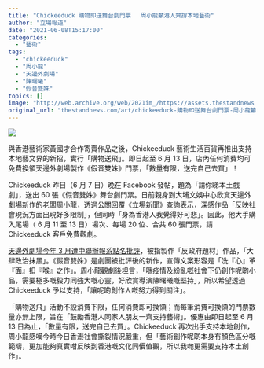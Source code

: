 ```yaml
---
title: "Chickeeduck 購物即送舞台劇門票　 周小龍籲港人齊撐本地藝術"
author: "立場報道"
date: "2021-06-08T15:17:00"
categories:
  - "藝術"
tags:
  - "chickeeduck"
  - "周小龍"
  - "天邊外劇場"
  - "陳曙曦"
  - "假音雙姝"
topics: []
image: "http://web.archive.org/web/2021im_/https://assets.thestandnews.com/media/photos/1-0220copy_MrAv1.png"
original_url: "thestandnews.com/art/chickeeduck-購物即送舞台劇門票-周小龍籲港人齊撐本地藝術"
---
```

![](http://web.archive.org/web/2021im_/https://assets.thestandnews.com/media/photos/1-0220copy_MrAv1.png)

與香港藝術家黃國才合作寄賣作品之後，Chickeeduck 藝術生活百貨再推出支持本地藝文界的新招，實行「購物送飛」。即日起至 6 月 13 日，店內任何消費均可免費換領天邊外劇場製作《假音雙姝》門票，「數量有限，送完自己去買」！

Chickeeduck 昨日（6 月 7 日）晚在 Facebook 發帖，題為「請你睇本土戲劇」，送出 60 張《假音雙姝》舞台劇門票。日前親身到大埔文娛中心欣賞天邊外劇場新作的老闆周小龍，透過公關回覆《立場新聞》查詢表示，深感作品「反映社會現況方面出現好多限制」，但同時「身為香港人我覺得好可悲」。因此，他大手購入尾場（ 6 月 11 至 13 日）場次、每場 20 位、合共 60 張門票，請 Chickeeduck 客戶免費觀劇。

[天邊外劇場今年 3 月遭中聯辦報系點名批評](../../culture/%E9%A6%99%E6%B8%AF%E6%96%87%E9%9D%A9-%E6%96%87%E5%8C%AF-%E6%8C%87%E6%8E%A7%E8%97%9D%E5%9C%98%E9%81%95%E5%9C%8B%E5%AE%89%E6%B3%95-%E8%97%9D%E7%99%BC%E5%B1%80-%E8%8B%A5%E9%BC%93%E5%90%B9%E6%B8%AF%E7%8D%A8-%E6%9C%89%E6%AC%8A%E5%81%9C%E6%92%A5%E6%AC%BE/)，被指製作「反政府題材」作品，「大肆政治抹黑」。《假音雙姝》是劇團被批評後的新作，宣傳文案形容是「洗『心』革『面』扣『喉』之作」。周小龍觀劇後坦言，「喺疫情及紛亂嘅社會下仍創作呢啲小品，需要極多嘅毅力同強大嘅心靈，好欣賞導演陳曙曦嘅堅持」，所以希望透過 Chickeeduck 予以支持，「讓呢啲創作人嘅努力得到關注」。

「購物送飛」活動不設消費下限，任何消費即可換領；而每筆消費可換領的門票數量亦無上限，旨在「鼓勵香港人同家人朋友一齊支持藝術」。優惠由即日起至 6 月 13 日為止，「數量有限，送完自己去買」。Chickeeduck 再次出手支持本地創作，周小龍感嘆今時今日香港社會撕裂情況嚴重，但「藝術創作呢啲本身冇顏色區分嘅範疇，更加能夠真實咁反映到香港嘅文化同價值觀，所以我哋更需要支持本土創作」。